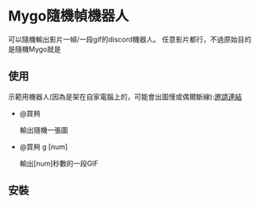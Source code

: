 # Mygo隨機幀機器人

可以隨機輸出影片一幀/一段gif的discord機器人。
任意影片都行，不過原始目的是隨機Mygo就是


## 使用

示範用機器人(因為是架在自家電腦上的，可能會出圖慢或偶爾斷線):[邀請連結](<https://discord.com/oauth2/authorize?client_id=988015342603370556&permissions=274877942912&scope=bot>)

  - @買夠

    輸出隨機一張圖
    
  - @買夠 g [num]
    
    輸出[num]秒數的一段GIF

## 安裝



